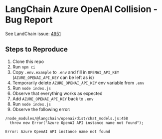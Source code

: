 # LangChain Azure OpenAI Collision - Bug Report

See LandChain issue: [4951](https://github.com/langchain-ai/langchainjs/issues/4951)

## Steps to Reproduce

1. Clone this repo
2. Run `npm ci`
3. Copy `.env.example` to `.env` and fill in `OPENAI_API_KEY` (`AZURE_OPENAI_API_KEY` can be left as is)
4. Temporarily delete `AZURE_OPENAI_API_KEY` env variable from `.env`
5. Run `node index.js`
6. Observe that everything works as expected
7. Add `AZURE_OPENAI_API_KEY` back to `.env`
8. Run `node index.js`
9. Observe the following error:

```terminal
/node_modules/@langchain/openai/dist/chat_models.js:458
  throw new Error("Azure OpenAI API instance name not found");

Error: Azure OpenAI API instance name not found
```
